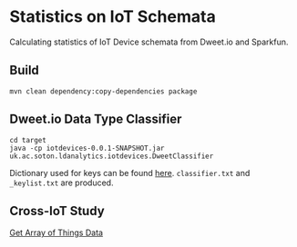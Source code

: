 # Statistics on IoT Schemata

Calculating statistics of IoT Device schemata from Dweet.io and Sparkfun.

## Build

```
mvn clean dependency:copy-dependencies package
```

## Dweet.io Data Type Classifier

```
cd target
java -cp iotdevices-0.0.1-SNAPSHOT.jar uk.ac.soton.ldanalytics.iotdevices.DweetClassifier
```

Dictionary used for keys can be found [here](https://github.com/eugenesiow/iotdevices/blob/master/src/main/java/uk/ac/soton/ldanalytics/iotdevices/DweetClassifier.java).
`classifier.txt` and `_keylist.txt` are produced.

## Cross-IoT Study

[Get Array of Things Data](https://github.com/eugenesiow/iotdevices/tree/master/array_of_things)
